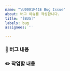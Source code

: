 ```yaml
---
name: "\U0001F41E Bug Issue"
about: 버그 이슈를 작성합니다.
title: "[BUG]"
labels: bug
assignees: ''

---
```


### 🐞 버그 내용

### ✏️ 작업할 내용
